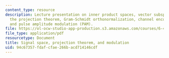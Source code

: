 ```yaml
---
content_type: resource
description: Lecture presentation on inner product spaces, vector subspaces, dimension,
  the projection theorem, Gram-Schmidt orthonormalization, channel encoding and decoding,
  and pulse amplitude modulation (PAM).
file: https://ol-ocw-studio-app-production.s3.amazonaws.com/courses/6-450-principles-of-digital-communication-i-fall-2009/94c67357fdafcfae266bacd714146cdf_MIT6_450F09_slide11.pdf
file_type: application/pdf
resourcetype: Document
title: Signal space, projection theorem, and modulation
uid: 94c67357-fdaf-cfae-266b-acd714146cdf
---
```

